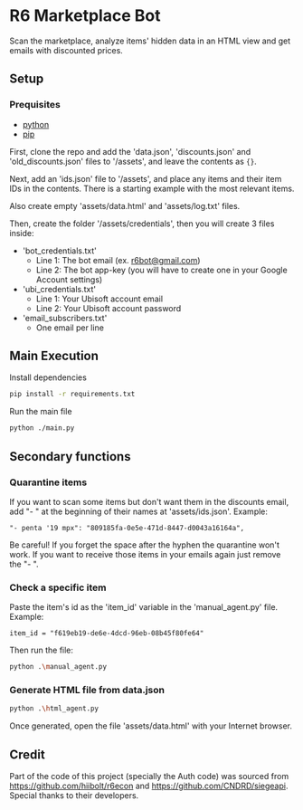 # R6 Marketplace Bot
Scan the marketplace, analyze items' hidden data in an HTML view and get emails with discounted prices.

## Setup

### Prequisites
- [python](https://www.python.org/)
- [pip](https://pypi.org/project/pip/)
  
First, clone the repo and add the 'data.json', 'discounts.json' and 'old_discounts.json' files to '/assets', and leave the contents as ```{}```.

Next, add an 'ids.json' file to '/assets', and place any items and their item IDs in the contents. There is a starting example with the most relevant items.

Also create empty 'assets/data.html' and 'assets/log.txt' files.

Then, create the folder '/assets/credentials', then you will create 3 files inside:
- 'bot_credentials.txt'
  - Line 1: The bot email (ex. r6bot@gmail.com)
  - Line 2: The bot app-key (you will have to create one in your Google Account settings)
- 'ubi_credentials.txt'
  - Line 1: Your Ubisoft account email
  - Line 2: Your Ubisoft account password
- 'email_subscribers.txt'
  - One email per line

## Main Execution
Install dependencies
```sh
pip install -r requirements.txt
```
Run the main file
```sh
python ./main.py
```

## Secondary functions

### Quarantine items
If you want to scan some items but don't want them in the discounts email, add "- " at the beginning of their names at 'assets/ids.json'. Example:
```
"- penta '19 mpx": "809185fa-0e5e-471d-8447-d0043a16164a",
```
Be careful! If you forget the space after the hyphen the quarantine won't work.
If you want to receive those items in your emails again just remove the "- ".

### Check a specific item
Paste the item's id as the 'item_id' variable in the 'manual_agent.py' file. Example:
```
item_id = "f619eb19-de6e-4dcd-96eb-08b45f80fe64"
```
Then run the file:
```sh
python .\manual_agent.py
```

### Generate HTML file from data.json
```sh
python .\html_agent.py
```
Once generated, open the file 'assets/data.html' with your Internet browser.

## Credit
Part of the code of this project (specially the Auth code) was sourced from https://github.com/hiibolt/r6econ and https://github.com/CNDRD/siegeapi. Special thanks to their developers.